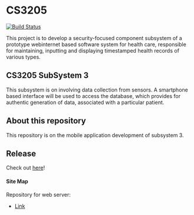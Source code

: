 # CS3205

[![Build Status](https://travis-ci.com/yeejfe/CS3205.svg?token=xJsuVkszqswovyNsU8e6&branch=master)](https://travis-ci.com/yeejfe/CS3205)

This project is to develop a security-focused component subsystem of a prototype webinternet based software system for health care, responsible for maintaining, inputting and displaying timestamped health records of various types.

## CS3205 SubSystem 3
 This subsystem is on involving data collection from sensors.
 A smartphone based interface will be used to access the database, which provides for authentic generation of data, associated with a particular patient.

## About this repository
This repository is on the mobile application development of subsystem 3.

## Release
Check out [here](https://github.com/yeejfe/CS3205-Team3-Android/releases)!

#### Site Map
Repository for web server:
* [Link](https://github.com/jmtiong/CS3205)
